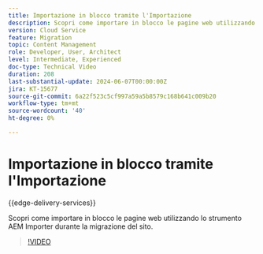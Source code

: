 ```yaml
---
title: Importazione in blocco tramite l'Importazione
description: Scopri come importare in blocco le pagine web utilizzando lo strumento AEM Importer durante la migrazione del sito.
version: Cloud Service
feature: Migration
topic: Content Management
role: Developer, User, Architect
level: Intermediate, Experienced
doc-type: Technical Video
duration: 208
last-substantial-update: 2024-06-07T00:00:00Z
jira: KT-15677
source-git-commit: 6a22f523c5cf997a59a5b8579c168b641c009b20
workflow-type: tm+mt
source-wordcount: '40'
ht-degree: 0%

---
```



# Importazione in blocco tramite l&#39;Importazione

{{edge-delivery-services}}

Scopri come importare in blocco le pagine web utilizzando lo strumento AEM Importer durante la migrazione del sito.

>[!VIDEO](https://video.tv.adobe.com/v/3429597/?learn=on)
